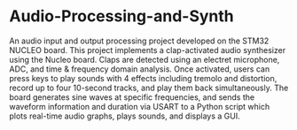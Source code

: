 # Audio-Processing-and-Synth
An audio input and output processing project developed on the STM32 NUCLEO board.
This project implements a clap-activated audio synthesizer using the Nucleo board. Claps are detected using an electret microphone, ADC, and time & frequency domain analysis. Once activated, users can press keys to play sounds with 4 effects including tremolo and distortion, record up to four 10-second tracks, and play them back simultaneously. The board generates sine waves at specific frequencies, and sends the waveform information and duration via USART to a Python script which plots real-time audio graphs, plays sounds, and displays a GUI.
